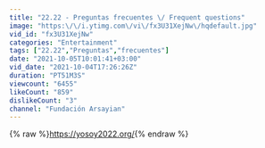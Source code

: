 ```yaml
---
title: "22.22 - Preguntas frecuentes \/ Frequent questions"
image: "https:\/\/i.ytimg.com\/vi\/fx3U31XejNw\/hqdefault.jpg"
vid_id: "fx3U31XejNw"
categories: "Entertainment"
tags: ["22.22","Preguntas","frecuentes"]
date: "2021-10-05T10:01:41+03:00"
vid_date: "2021-10-04T17:26:26Z"
duration: "PT51M3S"
viewcount: "6455"
likeCount: "859"
dislikeCount: "3"
channel: "Fundación Arsayian"
---
```

{% raw %}<a rel="nofollow" target="blank" href="https://yosoy2022.org/">https://yosoy2022.org/</a>{% endraw %}
